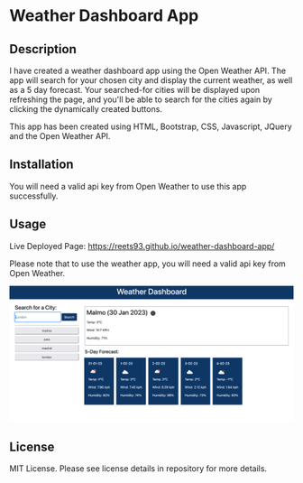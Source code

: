 # Weather Dashboard App

## Description

I have created a weather dashboard app using the Open Weather API. The app will search for your chosen city and display the current weather, as well as a 5 day forecast. Your searched-for cities will be displayed upon refreshing the page, and you'll be able to search for the cities again by clicking the dynamically created buttons. 

This app has been created using HTML, Bootstrap, CSS, Javascript, JQuery and the Open Weather API. 


## Installation

You will need a valid api key from Open Weather to use this app successfully. 

## Usage
Live Deployed Page: https://reets93.github.io/weather-dashboard-app/

Please note that to use the weather app, you will need a valid api key from Open Weather. 

![alt text](assets/screenshots/1.png)


## License

MIT License. Please see license details in repository for more details. 